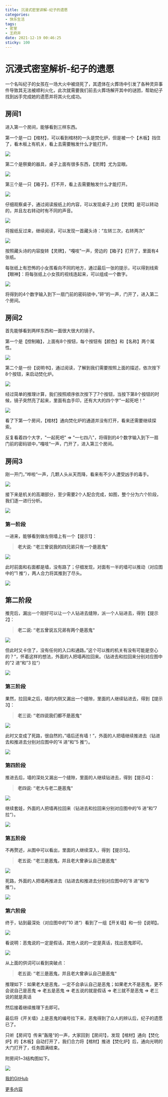 ```yaml
---
title: 沉浸式密室讲解-纪子的遗愿
categories:
- 快乐生活
tags:
- 密室
- 王府井
date: 2021-12-19 00:46:25
sticky: 100
---
```


# 沉浸式密室解析-纪子的遗愿

一个名叫纪子的女孩在一场大火中被烧死了，其遗体在火葬场中引发了各种灵异事件导致其无法被顺利火化，此次就需要我们前去火葬场解开其中的谜团，帮助纪子找到凶手完成她的遗愿并将其火化成功。

## 房间1
进入第一个房间，能够看到三样东西。

第一个是一口【棺材】，可以看到棺材的一头是焚化炉，但是被一个【木板】挡住了，看木板上有机关，看上去需要触发什么才能打开。

![](https://nginx.mostintelligentape.com/blogimg/202112/jizideyiyuan/room_1_5.jpg)

第二个是祭奠的器具，桌子上面有很多东西，【灵牌】尤为显眼。

![](https://nginx.mostintelligentape.com/blogimg/202112/jizideyiyuan/room_1_1.jpg)

第三个是一只【箱子】，打不开，看上去需要触发什么才能打开。

![](https://nginx.mostintelligentape.com/blogimg/202112/jizideyiyuan/room_3_17.jpg)

仔细观察桌子，通过阅读报纸上的内容，可以发现桌子上的【灵牌】是可以转动的，并且左右转动时有不同的声音。

![](https://nginx.mostintelligentape.com/blogimg/202112/jizideyiyuan/room_1_2.jpg)

将报纸反过来，继续阅读，可以发现一首藏头诗：“左转三次，右转两次”

![](https://nginx.mostintelligentape.com/blogimg/202112/jizideyiyuan/room_1_6.jpg)

按照藏头诗的内容旋转【灵牌】，“嘎吱”一声，旁边的【箱子】打开了，里面有4张纸。

每张纸上有恐怖的小女孩看向不同的地方，通过最后一张的提示，可以得到线索【眼神】：将每张纸上小女孩的视线连起来，可以组成一个数字。

![](https://nginx.mostintelligentape.com/blogimg/202112/jizideyiyuan/room_1_3.jpg)

将得到的4个数字输入到下一扇门前的密码锁中，”砰“的一声，门开了，进入第二个房间。

## 房间2
首先能够看到两样东西和一面很大很大的镜子。

第一个是【控制箱】，上面有8个按钮，每个按钮有【颜色】和【名称】两个属性。

![](https://nginx.mostintelligentape.com/blogimg/202112/jizideyiyuan/room_2_1.jpg)

第二个是一份【说明书】，通过阅读，了解到我们需要按照上面的描述，依次按下8个按钮，来启动焚化炉。

![](https://nginx.mostintelligentape.com/blogimg/202112/jizideyiyuan/room_2_2.jpg)

经过简单的推理计算，我们按照顺序依次按下了7个按钮，当按下第8个按钮的时候，镜子突然亮了起来，里面有血手印，还有大大的四个字”一起死吧！“

![](https://nginx.mostintelligentape.com/blogimg/202112/jizideyiyuan/room_2_3.jpg)

看了下第一个房间，【棺材】通向焚化炉的通道并没有打开，看来还需要继续探索。

反复看着四个大字，"一起死吧" => "一七四八"，将得到的4个数字输入到下一扇门前的密码锁中，”嘎吱“一声，门开了，进入第三个房间。

## 房间3
刚一开门，”哗啦“一声，几颗人头从天而降，看来有不少人遭受凶手的毒手。

![](https://nginx.mostintelligentape.com/blogimg/202112/jizideyiyuan/room_3_16.jpg)


接下来是机关的高潮部分，至少需要2个人配合完成，如图，整个分为六个阶段，我们逐一进行分析。

![](https://nginx.mostintelligentape.com/blogimg/202112/jizideyiyuan/room_3_8.jpg)

### 第一阶段
一进来，能够看到做左侧墙上有一个【提示1】：

> **老大说: ”老三曾说我的四兄弟只有一个是恶鬼"**

![](https://nginx.mostintelligentape.com/blogimg/202112/jizideyiyuan/room_3_1.jpg)

此时前面和右面都是墙，没有路了；仔细发现，对面有一半的墙可以推动（对应图中的”1 推“），两人合力将其推到了尽头。

![](https://nginx.mostintelligentape.com/blogimg/202112/jizideyiyuan/room_3_10.jpg)

## 第二阶段

推完后，漏出一个刚好可以让一个人钻进去缝隙，派一个人钻进去，得到【提示2】：

> **老二说: ”老五曾说五兄弟有两个是恶鬼"**

![](https://nginx.mostintelligentape.com/blogimg/202112/jizideyiyuan/room_3_2.jpg)

但此时又卡住了，没有任何的入口和通路。”这个可以推的机关有没有可能是空心的？“，怀着这样的想法，外面的人把墙再拉回来。（钻进去和拉回来分别对应图中的”2 进“和”3 拉“）

![](https://nginx.mostintelligentape.com/blogimg/202112/jizideyiyuan/room_3_11.jpg)

### 第三阶段

果然，拉回来之后，墙的内侧又漏出一个缝隙，里面的人继续钻进去，得到【提示3】：

> **老三说: ”老四说我们都不是恶鬼"**

![](https://nginx.mostintelligentape.com/blogimg/202112/jizideyiyuan/room_3_3.jpg)

此时又变成了死路，很自然的，”墙后还有墙！”，外面的人把墙继续推进去（钻进去和推进去分别对应图中的”4 进“和”5 推“）。

![](https://nginx.mostintelligentape.com/blogimg/202112/jizideyiyuan/room_3_12.jpg)

### 第四阶段

推进去后，墙的深处又漏出一个缝隙，里面的人继续钻进去，得到【提示4】：

> **老四说: ”老大与老二是恶鬼"**

![](https://nginx.mostintelligentape.com/blogimg/202112/jizideyiyuan/room_3_4.jpg)

继续套娃，外面的人把墙再拉回来（钻进去和拉回来分别对应图中的”6 进“和”7 拉“）。

![](https://nginx.mostintelligentape.com/blogimg/202112/jizideyiyuan/room_3_13.jpg)


### 第五阶段

不再赘述，从图中可以看出，里面的人继续深入，得到【提示5】。

> **老五说: ”老三是恶鬼，并且老大曾承认自己是恶鬼"**

![](https://nginx.mostintelligentape.com/blogimg/202112/jizideyiyuan/room_3_5.jpg)

死路，外面的人把墙再推进去（钻进去和推进去分别对应图中的”8 进“和”9 推“）。

![](https://nginx.mostintelligentape.com/blogimg/202112/jizideyiyuan/room_3_14.jpg)

### 第六阶段

终于，钻到最深处（对应图中的”10 进“）看到了一组【开关墙】和一份【说明】。

![](https://nginx.mostintelligentape.com/blogimg/202112/jizideyiyuan/room_3_15.jpg)


看说明：恶鬼说的一定是假话，其他人说的一定是真话，找出恶鬼即可。

![](https://nginx.mostintelligentape.com/blogimg/202112/jizideyiyuan/room_3_6.jpg)

从上面的供词可以看到突破点：

> **老五说: ”老三是恶鬼，并且老大曾承认自己是恶鬼"**

推理如下：如果老大是恶鬼，一定不会承认自己是恶鬼；如果老大不是恶鬼，更不会说自己是恶鬼 => 老五是恶鬼 => 老五说的就是假话 => 老三就不是恶鬼 => 老三说的就是真话 

然后接着继续推理下去即可。

最后将《开关墙》上是恶鬼的编号拉下来，恶鬼得到了众人的辨认后，纪子的遗愿已了。

只听【房间1】传来”轰隆“的一声，大家回到【房间1】，发现【棺材】通向【焚化炉】的【木板】自动打开了，我们合力将【棺材】推进【焚化炉】后，通向光明的大门打开了，任务圆满结束。

附房间1~3结构图如下。

![](https://nginx.mostintelligentape.com/blogimg/202112/jizideyiyuan/room_3_9.jpg)

[我的GitHub](https://github.com/josiahzhao)
 
[更多内容](https://www.mostintelligentape.com/)